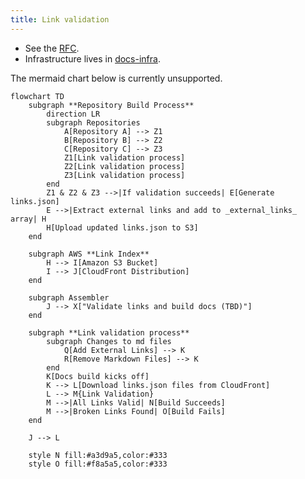 ```yaml
---
title: Link validation
---
```


* See the [RFC](https://docs.google.com/document/d/1fZNeJCVLKu19s4WIKkkqrHyE9YlWQHNed94Y_V7ofRI/edit?tab=t.0#heading=h.z8tixe192fr4).
* Infrastructure lives in [docs-infra](https://github.com/elastic/docs-infra).

The mermaid chart below is currently unsupported.

```
flowchart TD
    subgraph **Repository Build Process**
        direction LR
        subgraph Repositories
            A[Repository A] --> Z1
            B[Repository B] --> Z2
            C[Repository C] --> Z3
            Z1[Link validation process]
            Z2[Link validation process]
            Z3[Link validation process]
        end
        Z1 & Z2 & Z3 -->|If validation succeeds| E[Generate links.json]
        E -->|Extract external links and add to _external_links_ array| H
        H[Upload updated links.json to S3]
    end

    subgraph AWS **Link Index**
        H --> I[Amazon S3 Bucket]
        I --> J[CloudFront Distribution]
    end

    subgraph Assembler
        J --> X["Validate links and build docs (TBD)"]
    end

    subgraph **Link validation process**
        subgraph Changes to md files
            Q[Add External Links] --> K
            R[Remove Markdown Files] --> K
        end
        K[Docs build kicks off]
        K --> L[Download links.json files from CloudFront]
        L --> M{Link Validation}
        M -->|All Links Valid| N[Build Succeeds]
        M -->|Broken Links Found| O[Build Fails]
    end

    J --> L

    style N fill:#a3d9a5,color:#333
    style O fill:#f8a5a5,color:#333
```